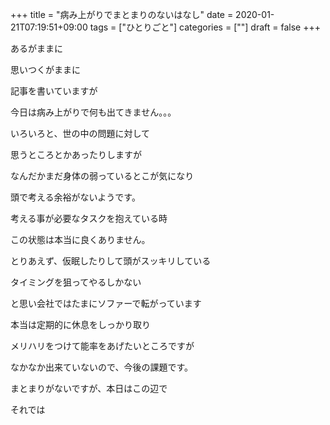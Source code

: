 +++
title = "病み上がりでまとまりのないはなし"
date = 2020-01-21T07:19:51+09:00
tags = ["ひとりごと"]
categories = [""]
draft = false
+++

あるがままに

思いつくがままに

記事を書いていますが

今日は病み上がりで何も出てきません。。。

いろいろと、世の中の問題に対して

思うところとかあったりしますが

なんだかまだ身体の弱っているとこが気になり

頭で考える余裕がないようです。

考える事が必要なタスクを抱えている時

この状態は本当に良くありません。

とりあえず、仮眠したりして頭がスッキリしている

タイミングを狙ってやるしかない

と思い会社ではたまにソファーで転がっています

本当は定期的に休息をしっかり取り

メリハリをつけて能率をあげたいところですが

なかなか出来ていないので、今後の課題です。

まとまりがないですが、本日はこの辺で

それでは
